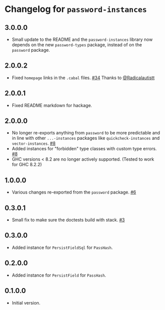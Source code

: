 # Changelog for `password-instances`

## 3.0.0.0

-   Small update to the README and the `password-instances` library now depends
    on the new `password-types` package, instead of on the `password` package.

## 2.0.0.2

-   Fixed `homepage` links in the `.cabal` files.
    [#34](https://github.com/cdepillabout/password/pull/34)
    Thanks to [@Radicalautistt](https://github.com/Radicalautistt)

## 2.0.0.1

-   Fixed README markdown for hackage.

## 2.0.0.0

-   No longer re-exports anything from `password` to be
    more predictable and in line with other `...-instances`
    packages like `quickcheck-instances` and `vector-instances`.
    [#8](https://github.com/cdepillabout/password/pull/8)
-   Added instances for "forbidden" type classes with custom type errors.
    [#8](https://github.com/cdepillabout/password/pull/8)
-   GHC versions < 8.2 are no longer actively supported. (Tested to work for GHC 8.2.2)

## 1.0.0.0

-   Various changes re-exported from the `password` package.
    [#6](https://github.com/cdepillabout/password/pull/6)

## 0.3.0.1

-   Small fix to make sure the doctests build with stack.
    [#3](https://github.com/cdepillabout/password/pull/3)

## 0.3.0.0

-   Added instance for `PersistFieldSql` for `PassHash`.

## 0.2.0.0

-   Added instance for `PersistField` for `PassHash`.

## 0.1.0.0

-   Initial version.
